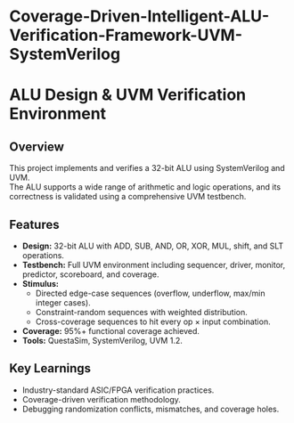 # Coverage-Driven-Intelligent-ALU-Verification-Framework-UVM-SystemVerilog

# ALU Design & UVM Verification Environment

## Overview
This project implements and verifies a 32-bit ALU using SystemVerilog and UVM.  
The ALU supports a wide range of arithmetic and logic operations, and its correctness is validated using a comprehensive UVM testbench.

## Features
- **Design:** 32-bit ALU with ADD, SUB, AND, OR, XOR, MUL, shift, and SLT operations.
- **Testbench:** Full UVM environment including sequencer, driver, monitor, predictor, scoreboard, and coverage.
- **Stimulus:**
  - Directed edge-case sequences (overflow, underflow, max/min integer cases).
  - Constraint-random sequences with weighted distribution.
  - Cross-coverage sequences to hit every op × input combination.
- **Coverage:** 95%+ functional coverage achieved.
- **Tools:** QuestaSim, SystemVerilog, UVM 1.2.

## Key Learnings
- Industry-standard ASIC/FPGA verification practices.
- Coverage-driven verification methodology.
- Debugging randomization conflicts, mismatches, and coverage holes.
